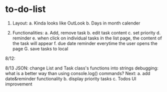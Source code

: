# to-do-list

1. Layout:
    a. Kinda looks like OutLook
    b. Days in month calender 

2. Functionalities:
    a. Add, remove task 
    b. edit task content 
    c. set priority
    d. reminder
    e. when click on individual tasks in the list page, the content of the task will appear 
    f. due date reminder everytime the user opens the page
    G. save tasks to local

8/12:
    <!-- a. setStroage: when the page is refreshed, data stored prior to this fresh is stored as "nulls" instead of as the task objects with the properties" -->
    
8/13
    JSON: change List and Task class's functions into strings 
    debugging: what is a better way than using console.log() commands?
    Next:
        a. add date&reminder functionality
        b. display priority tasks
        c. Todos UI improvement